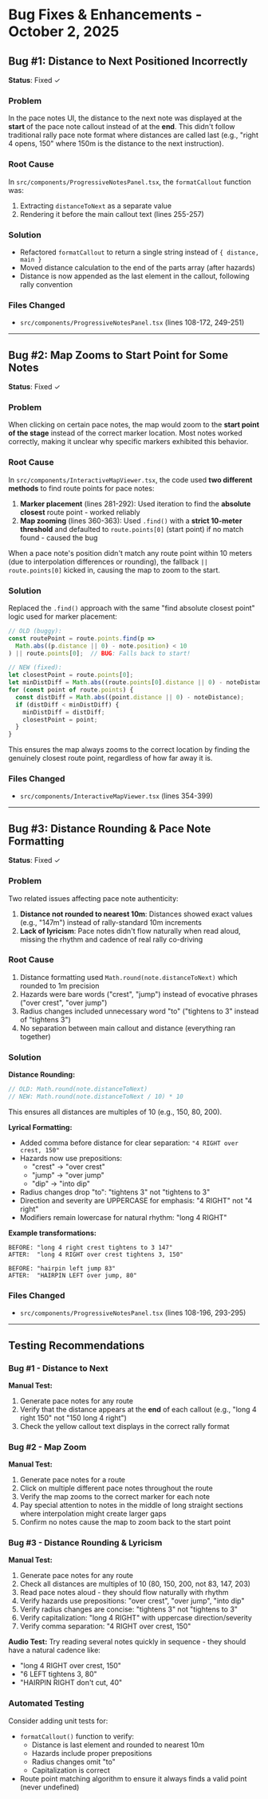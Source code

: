 # Bug Fixes & Enhancements - October 2, 2025

## Bug #1: Distance to Next Positioned Incorrectly
**Status**: Fixed ✓

### Problem
In the pace notes UI, the distance to the next note was displayed at the **start** of the pace note callout instead of at the **end**. This didn't follow traditional rally pace note format where distances are called last (e.g., "right 4 opens, 150" where 150m is the distance to the next instruction).

### Root Cause
In `src/components/ProgressiveNotesPanel.tsx`, the `formatCallout` function was:
1. Extracting `distanceToNext` as a separate value
2. Rendering it before the main callout text (lines 255-257)

### Solution
- Refactored `formatCallout` to return a single string instead of `{ distance, main }`
- Moved distance calculation to the end of the parts array (after hazards)
- Distance is now appended as the last element in the callout, following rally convention

### Files Changed
- `src/components/ProgressiveNotesPanel.tsx` (lines 108-172, 249-251)

---

## Bug #2: Map Zooms to Start Point for Some Notes
**Status**: Fixed ✓

### Problem
When clicking on certain pace notes, the map would zoom to the **start point of the stage** instead of the correct marker location. Most notes worked correctly, making it unclear why specific markers exhibited this behavior.

### Root Cause
In `src/components/InteractiveMapViewer.tsx`, the code used **two different methods** to find route points for pace notes:

1. **Marker placement** (lines 281-292): Used iteration to find the **absolute closest** route point - worked reliably
2. **Map zooming** (lines 360-363): Used `.find()` with a **strict 10-meter threshold** and defaulted to `route.points[0]` (start point) if no match found - caused the bug

When a pace note's position didn't match any route point within 10 meters (due to interpolation differences or rounding), the fallback `|| route.points[0]` kicked in, causing the map to zoom to the start.

### Solution
Replaced the `.find()` approach with the same "find absolute closest point" logic used for marker placement:

```typescript
// OLD (buggy):
const routePoint = route.points.find(p => 
  Math.abs((p.distance || 0) - note.position) < 10
) || route.points[0];  // BUG: Falls back to start!

// NEW (fixed):
let closestPoint = route.points[0];
let minDistDiff = Math.abs((route.points[0].distance || 0) - noteDistance);
for (const point of route.points) {
  const distDiff = Math.abs((point.distance || 0) - noteDistance);
  if (distDiff < minDistDiff) {
    minDistDiff = distDiff;
    closestPoint = point;
  }
}
```

This ensures the map always zooms to the correct location by finding the genuinely closest route point, regardless of how far away it is.

### Files Changed
- `src/components/InteractiveMapViewer.tsx` (lines 354-399)

---

## Bug #3: Distance Rounding & Pace Note Formatting
**Status**: Fixed ✓

### Problem
Two related issues affecting pace note authenticity:
1. **Distance not rounded to nearest 10m**: Distances showed exact values (e.g., "147m") instead of rally-standard 10m increments
2. **Lack of lyricism**: Pace notes didn't flow naturally when read aloud, missing the rhythm and cadence of real rally co-driving

### Root Cause
1. Distance formatting used `Math.round(note.distanceToNext)` which rounded to 1m precision
2. Hazards were bare words ("crest", "jump") instead of evocative phrases ("over crest", "over jump")
3. Radius changes included unnecessary word "to" ("tightens to 3" instead of "tightens 3")
4. No separation between main callout and distance (everything ran together)

### Solution
**Distance Rounding:**
```typescript
// OLD: Math.round(note.distanceToNext)
// NEW: Math.round(note.distanceToNext / 10) * 10
```
This ensures all distances are multiples of 10 (e.g., 150, 80, 200).

**Lyrical Formatting:**
- Added comma before distance for clear separation: `"4 RIGHT over crest, 150"`
- Hazards now use prepositions:
  - "crest" → "over crest"
  - "jump" → "over jump"
  - "dip" → "into dip"
- Radius changes drop "to": "tightens 3" not "tightens to 3"
- Direction and severity are UPPERCASE for emphasis: "4 RIGHT" not "4 right"
- Modifiers remain lowercase for natural rhythm: "long 4 RIGHT"

**Example transformations:**
```
BEFORE: "long 4 right crest tightens to 3 147"
AFTER:  "long 4 RIGHT over crest tightens 3, 150"

BEFORE: "hairpin left jump 83"
AFTER:  "HAIRPIN LEFT over jump, 80"
```

### Files Changed
- `src/components/ProgressiveNotesPanel.tsx` (lines 108-196, 293-295)

---

## Testing Recommendations

### Bug #1 - Distance to Next
**Manual Test:**
1. Generate pace notes for any route
2. Verify that the distance appears at the **end** of each callout (e.g., "long 4 right 150" not "150 long 4 right")
3. Check the yellow callout text displays in the correct rally format

### Bug #2 - Map Zoom
**Manual Test:**
1. Generate pace notes for a route
2. Click on multiple different pace notes throughout the route
3. Verify the map zooms to the correct marker for each note
4. Pay special attention to notes in the middle of long straight sections where interpolation might create larger gaps
5. Confirm no notes cause the map to zoom back to the start point

### Bug #3 - Distance Rounding & Lyricism
**Manual Test:**
1. Generate pace notes for any route
2. Check all distances are multiples of 10 (80, 150, 200, not 83, 147, 203)
3. Read pace notes aloud - they should flow naturally with rhythm
4. Verify hazards use prepositions: "over crest", "over jump", "into dip"
5. Verify radius changes are concise: "tightens 3" not "tightens to 3"
6. Verify capitalization: "long 4 RIGHT" with uppercase direction/severity
7. Verify comma separation: "4 RIGHT over crest, 150"

**Audio Test:**
Try reading several notes quickly in sequence - they should have a natural cadence like:
- "long 4 RIGHT over crest, 150"
- "6 LEFT tightens 3, 80"
- "HAIRPIN RIGHT don't cut, 40"

### Automated Testing
Consider adding unit tests for:
- `formatCallout()` function to verify:
  - Distance is last element and rounded to nearest 10m
  - Hazards include proper prepositions
  - Radius changes omit "to"
  - Capitalization is correct
- Route point matching algorithm to ensure it always finds a valid point (never undefined)

